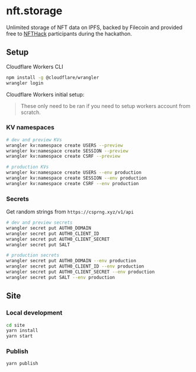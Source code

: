 # nft.storage

Unlimited storage of NFT data on IPFS, backed by Filecoin and provided free to [NFTHack](https://nfthack.ethglobal.co/) participants during the hackathon.


## Setup 
Cloudflare Workers CLI
```bash
npm install -g @cloudflare/wrangler
wrangler login
```

Cloudflare Workers initial setup:
> These only need to be ran if you need to setup workers account from scratch.
### KV namespaces

```bash
# dev and preview KVs
wrangler kv:namespace create USERS --preview
wrangler kv:namespace create SESSION --preview
wrangler kv:namespace create CSRF --preview

# production KVs
wrangler kv:namespace create USERS --env production
wrangler kv:namespace create SESSION --env production
wrangler kv:namespace create CSRF --env production
```

### Secrets
Get random strings from `https://csprng.xyz/v1/api`

```bash
# dev and preview secrets
wrangler secret put AUTH0_DOMAIN
wrangler secret put AUTH0_CLIENT_ID
wrangler secret put AUTH0_CLIENT_SECRET
wrangler secret put SALT

# production secrets
wrangler secret put AUTH0_DOMAIN --env production
wrangler secret put AUTH0_CLIENT_ID --env production
wrangler secret put AUTH0_CLIENT_SECRET --env production
wrangler secret put SALT --env production
```

## Site

### Local development
```bash
cd site
yarn install
yarn start
```

### Publish
`yarn publish`
